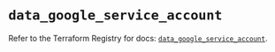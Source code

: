 # `data_google_service_account`

Refer to the Terraform Registry for docs: [`data_google_service_account`](https://registry.terraform.io/providers/hashicorp/google/5.11.0/docs/data-sources/service_account).
